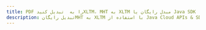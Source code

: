---title: PDF را به  تبدیل کنیدXLTM، MHT به XLTM مبدل رایگان یا Java SDKdescription: تبدیل رایگانMHT به XLTM با استفاده از Java Cloud APIs & SDK همچنین اسناد PDF را در Cloud ایجاد، ویرایش و رندر کنید.---